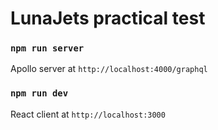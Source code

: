 # LunaJets practical test

### `npm run server`
Apollo server at `http://localhost:4000/graphql`

### `npm run dev`
React client at `http://localhost:3000`